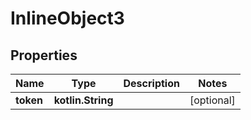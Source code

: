
# InlineObject3

## Properties
Name | Type | Description | Notes
------------ | ------------- | ------------- | -------------
**token** | **kotlin.String** |  |  [optional]



